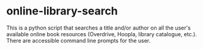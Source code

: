 # online-library-search
This is a python script that searches a title and/or author on all the user's available online book resources (Overdrive, Hoopla, library catalogue, etc.). There are accessible command line prompts for the user. 
